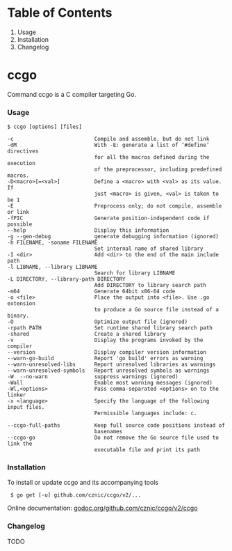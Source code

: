 # Table of Contents

1. Usage
1. Installation
1. Changelog

# ccgo

Command ccgo is a C compiler targeting Go.

### Usage

    $ ccgo [options] [files]
    
    -c                          Compile and assemble, but do not link
    -dM                         With -E: generate a list of ‘#define’ directives
                                for all the macros defined during the execution
                                of the preprocessor, including predefined macros.
    -D<macro>[=<val>]           Define a <macro> with <val> as its value.  If
                                just <macro> is given, <val> is taken to be 1
    -E                          Preprocess only; do not compile, assemble or link
    -fPIC                       Generate position-independent code if possible
    --help                      Display this information
    -g --gen-debug              generate debugging information (ignored)
    -h FILENAME, -soname FILENAME
                                Set internal name of shared library
    -I <dir>                    Add <dir> to the end of the main include path
    -l LIBNAME, --library LIBNAME
                                Search for library LIBNAME
    -L DIRECTORY, --library-path DIRECTORY
                                Add DIRECTORY to library search path
    -m64                        Generate 64bit x86-64 code
    -o <file>                   Place the output into <file>. Use .go extension
                                to produce a Go source file instead of a binary.
    -O                          Optimize output file (ignored)
    -rpath PATH                 Set runtime shared library search path
    -shared                     Create a shared library
    -v                          Display the programs invoked by the compiler
    --version                   Display compiler version information
    --warn-go-build             Report 'go build' errors as warning
    --warn-unresolved-libs      Report unresolved libraries as warnings
    --warn-unresolved-symbols   Report unresolved symbols as warnings
    -W  --no-warn               suppress warnings (ignored)
    -Wall                       Enable most warning messages (ignored)
    -Wl,<options>               Pass comma-separated <options> on to the linker
    -x <language>               Specify the language of the following input files.
                                Permissible languages include: c.
    
    --ccgo-full-paths           Keep full source code positions instead of
                                basenames
    --ccgo-go                   Do not remove the Go source file used to link the
                                executable file and print its path

### Installation

To install or update ccgo and its accompanying tools

     $ go get [-u] github.com/cznic/ccgo/v2/...

Online documentation: [godoc.org/github.com/cznic/ccgo/v2/ccgo](http://godoc.org/github.com/cznic/ccgo/v2/ccgo)

### Changelog

TODO
